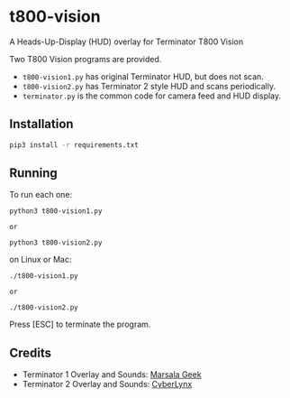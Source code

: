 # t800-vision
A Heads-Up-Display (HUD) overlay for Terminator T800 Vision

Two T800 Vision programs are provided.

* `t800-vision1.py` has original Terminator HUD, but does not scan.
* `t800-vision2.py` has Terminator 2 style HUD and scans periodically.
* `terminator.py` is the common code for camera feed and HUD display.

## Installation
```bash
pip3 install -r requirements.txt
```

## Running

To run each one:
```
python3 t800-vision1.py

or

python3 t800-vision2.py
```

on Linux or Mac:

```
./t800-vision1.py

or

./t800-vision2.py
```

Press [ESC] to terminate the program.

## Credits

* Terminator 1 Overlay and Sounds: [Marsala Geek](https://www.youtube.com/watch?v=sR9sNApnmH8)
* Terminator 2 Overlay and Sounds: [CyberLynx](https://www.youtube.com/watch?v=uCrIr74xmdE)
